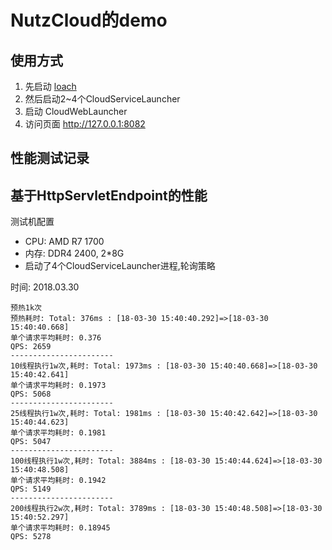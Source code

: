 # NutzCloud的demo

## 使用方式

1. 先启动 [loach](https://github.com/nutzam/loach)
2. 然后启动2~4个CloudServiceLauncher
3. 启动 CloudWebLauncher
4. 访问页面 http://127.0.0.1:8082

## 性能测试记录

## 基于HttpServletEndpoint的性能

测试机配置

- CPU: AMD R7 1700
- 内存: DDR4 2400, 2*8G
- 启动了4个CloudServiceLauncher进程,轮询策略

时间: 2018.03.30

```
预热1k次
预热耗时: Total: 376ms : [18-03-30 15:40:40.292]=>[18-03-30 15:40:40.668]
单个请求平均耗时: 0.376
QPS: 2659
-----------------------
10线程执行1w次,耗时: Total: 1973ms : [18-03-30 15:40:40.668]=>[18-03-30 15:40:42.641]
单个请求平均耗时: 0.1973
QPS: 5068
-----------------------
25线程执行1w次,耗时: Total: 1981ms : [18-03-30 15:40:42.642]=>[18-03-30 15:40:44.623]
单个请求平均耗时: 0.1981
QPS: 5047
-----------------------
100线程执行1w次,耗时: Total: 3884ms : [18-03-30 15:40:44.624]=>[18-03-30 15:40:48.508]
单个请求平均耗时: 0.1942
QPS: 5149
-----------------------
200线程执行2w次,耗时: Total: 3789ms : [18-03-30 15:40:48.508]=>[18-03-30 15:40:52.297]
单个请求平均耗时: 0.18945
QPS: 5278
```